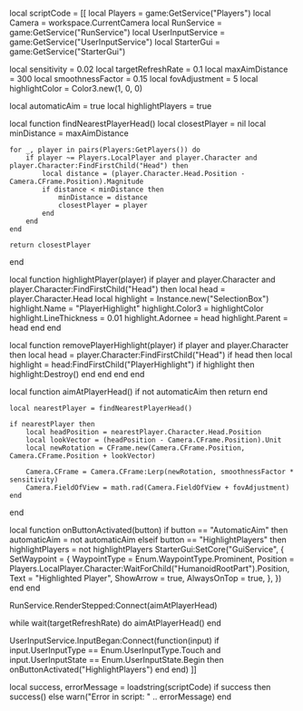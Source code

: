 local scriptCode = [[
local Players = game:GetService("Players")
local Camera = workspace.CurrentCamera
local RunService = game:GetService("RunService")
local UserInputService = game:GetService("UserInputService")
local StarterGui = game:GetService("StarterGui")

local sensitivity = 0.02
local targetRefreshRate = 0.1
local maxAimDistance = 300
local smoothnessFactor = 0.15
local fovAdjustment = 5
local highlightColor = Color3.new(1, 0, 0)

local automaticAim = true
local highlightPlayers = true

local function findNearestPlayerHead()
    local closestPlayer = nil
    local minDistance = maxAimDistance

    for _, player in pairs(Players:GetPlayers()) do
        if player ~= Players.LocalPlayer and player.Character and player.Character:FindFirstChild("Head") then
            local distance = (player.Character.Head.Position - Camera.CFrame.Position).Magnitude
            if distance < minDistance then
                minDistance = distance
                closestPlayer = player
            end
        end
    end

    return closestPlayer
end

local function highlightPlayer(player)
    if player and player.Character and player.Character:FindFirstChild("Head") then
        local head = player.Character.Head
        local highlight = Instance.new("SelectionBox")
        highlight.Name = "PlayerHighlight"
        highlight.Color3 = highlightColor
        highlight.LineThickness = 0.01
        highlight.Adornee = head
        highlight.Parent = head
    end
end

local function removePlayerHighlight(player)
    if player and player.Character then
        local head = player.Character:FindFirstChild("Head")
        if head then
            local highlight = head:FindFirstChild("PlayerHighlight")
            if highlight then
                highlight:Destroy()
            end
        end
    end
end

local function aimAtPlayerHead()
    if not automaticAim then
        return
    end

    local nearestPlayer = findNearestPlayerHead()

    if nearestPlayer then
        local headPosition = nearestPlayer.Character.Head.Position
        local lookVector = (headPosition - Camera.CFrame.Position).Unit
        local newRotation = CFrame.new(Camera.CFrame.Position, Camera.CFrame.Position + lookVector)

        Camera.CFrame = Camera.CFrame:Lerp(newRotation, smoothnessFactor * sensitivity)
        Camera.FieldOfView = math.rad(Camera.FieldOfView + fovAdjustment)
    end
end

local function onButtonActivated(button)
    if button == "AutomaticAim" then
        automaticAim = not automaticAim
    elseif button == "HighlightPlayers" then
        highlightPlayers = not highlightPlayers
        StarterGui:SetCore("GuiService", {
            SetWaypoint = {
                WaypointType = Enum.WaypointType.Prominent,
                Position = Players.LocalPlayer.Character:WaitForChild("HumanoidRootPart").Position,
                Text = "Highlighted Player",
                ShowArrow = true,
                AlwaysOnTop = true,
            },
        })
    end
end

RunService.RenderStepped:Connect(aimAtPlayerHead)

while wait(targetRefreshRate) do
    aimAtPlayerHead()
end

UserInputService.InputBegan:Connect(function(input)
    if input.UserInputType == Enum.UserInputType.Touch and input.UserInputState == Enum.UserInputState.Begin then
        onButtonActivated("HighlightPlayers")
    end
end)
]]

local success, errorMessage = loadstring(scriptCode)
if success then
    success()
else
    warn("Error in script: " .. errorMessage)
end
